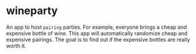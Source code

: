 
# wineparty

  An app to host `pairing` parties. For example, everyone brings a cheap and
  expensive bottle of wine. This app will automatically randomize cheap and
  expensive pairings. The goal is to find out if the expensive bottles are
  really worth it.
